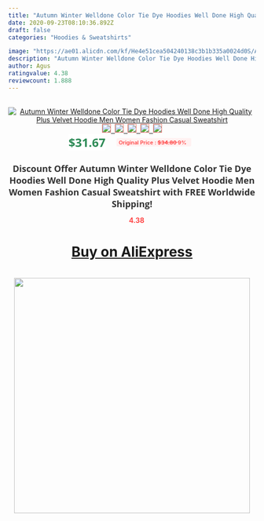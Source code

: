 ```yaml
---
title: "Autumn Winter Welldone Color Tie Dye Hoodies Well Done High Quality Plus Velvet Hoodie Men Women Fashion Casual Sweatshirt"
date: 2020-09-23T08:10:36.892Z
draft: false
categories: "Hoodies & Sweatshirts"

image: "https://ae01.alicdn.com/kf/He4e51cea504240138c3b1b335a0024d0S/Autumn-Winter-Welldone-Color-Tie-Dye-Hoodies-Well-Done-High-Quality-Plus-Velvet-Hoodie-Men-Women.jpg"
description: "Autumn Winter Welldone Color Tie Dye Hoodies Well Done High Quality Plus Velvet Hoodie Men Women Fashion Casual Sweatshirt"
author: Agus
ratingvalue: 4.38
reviewcount: 1.888
---
```

<br>
<div style="text-align: center;">
<a href="https://s.click.aliexpress.com/e/_AUgs0V" target="_blank" rel="nofollow noopener noreferrer"><img alt="Autumn Winter Welldone Color Tie Dye Hoodies Well Done High Quality Plus Velvet Hoodie Men Women Fashion Casual Sweatshirt" class="magnifier-image" src="https://ae01.alicdn.com/kf/He4e51cea504240138c3b1b335a0024d0S/Autumn-Winter-Welldone-Color-Tie-Dye-Hoodies-Well-Done-High-Quality-Plus-Velvet-Hoodie-Men-Women.jpg_640x640.jpg">
<br>
<img style="border:1px solid salmon" src="https://ae01.alicdn.com/kf/He4e51cea504240138c3b1b335a0024d0S/Autumn-Winter-Welldone-Color-Tie-Dye-Hoodies-Well-Done-High-Quality-Plus-Velvet-Hoodie-Men-Women.jpg_120x120.jpg">&nbsp;&nbsp;<img style="border:1px solid salmon" src="https://ae01.alicdn.com/kf/H6527d053bb9741beb1a7a3b8a50efae9p/Autumn-Winter-Welldone-Color-Tie-Dye-Hoodies-Well-Done-High-Quality-Plus-Velvet-Hoodie-Men-Women.jpg_120x120.jpg">&nbsp;&nbsp;<img style="border:1px solid salmon" src="_120x120.jpg">&nbsp;&nbsp;<img style="border:1px solid salmon" src="_120x120.jpg">&nbsp;&nbsp;<img style="border:1px solid salmon" src="_120x120.jpg"></a></div><br0>
<div style="text-align: center;"><span style="background-color: white; border: 0px; box-sizing: border-box; color: seagreen; display: inline-block; font-family: &quot;open sans&quot; , &quot;arial&quot; , &quot;helvetica&quot; , sans-serif , &quot;heiti&quot;; font-size: 24px; font-stretch: inherit; font-weight: 700; line-height: inherit; margin: 0px 10px 0px 0px; padding: 0px; vertical-align: middle;">$31.67 </span>
<span style="background: rgb(255 , 241 , 241); border-radius: 3px; border: 0px; box-sizing: border-box; color: #ff4747; display: inline-block; font-family: inherit; font-size: 12px; font-stretch: inherit; font-style: inherit; font-variant: inherit; font-weight: 600; line-height: inherit; margin: 0px; padding: 2px 5px; transform: scale(0.9); vertical-align: middle;">Original Price : <b style="text-decoration: line-through;">$34.80 </b> 9%&nbsp;&nbsp;</span></div>
<h1 style="color: #333333; display: inline-block; font-family: &quot;open sans&quot; , &quot;arial&quot; , &quot;helvetica&quot; , sans-serif , &quot;heiti&quot;; font-size: 18px; font-stretch: inherit; font-weight: 700; text-align: center;">Discount Offer Autumn Winter Welldone Color Tie Dye Hoodies Well Done High Quality Plus Velvet Hoodie Men Women Fashion Casual Sweatshirt with FREE Worldwide Shipping!</h1>
<div style="color: #ff4747; text-align: center;">
<img src="https://4.bp.blogspot.com/-M0ZcTcb-5uY/XleCXlxnR4I/AAAAAAAAAEc/OrjgMkXV1oMQFaCRZj5HQwOCBcu3w1FegCPcBGAYYCw/s1600/star.png" style="height: 15px;">&nbsp;<b>4.38</b></div>
<div class="button_cont" align="center"><a class="buynow_a" href="https://s.click.aliexpress.com/e/_AUgs0V" target="_blank" rel="nofollow noopener noreferrer"><H1>Buy on AliExpress</H1></a></div><br>
<div class="separator" style="clear: both; text-align: center;">
<img src="https://lh3.googleusercontent.com/-pTy5HemUv9M/XlePHvY0dAI/AAAAAAAAAE4/0nX5iRUoIWY8eMW9Dpxeirr157OZliDIgCLcBGAsYHQ/s1600/badge.gif" width="480">
</div>
